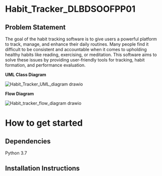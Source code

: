 # Habit_Tracker_DLBDSOOFPP01

## Problem Statement 
The goal of the habit tracking software is to give users a powerful platform to track, manage, and enhance their daily routines. Many people find it difficult to be consistent and accountable when it comes to upholding healthy habits like reading, exercising, or meditation. This software aims to solve these issues by providing user-friendly tools for tracking, habit formation, and performance evaluation. 

**UML Class Diagram**

![Habit_Tracker_UML_diagram drawio](https://github.com/CRMawande/Habit_Tracker_DLBDSOOFPP01/assets/163488890/22c2c8e4-d3bb-4fd8-8704-e8ba7590eb32)

**Flow Diagram**

![Habit_tracker_flow_diagram drawio](https://github.com/CRMawande/Habit_Tracker_DLBDSOOFPP01/assets/163488890/10b4c28a-b71e-453a-85d8-909cf23de4ff)

# How to get started

## Dependencies
Python 3.7

## Installation Instructions


